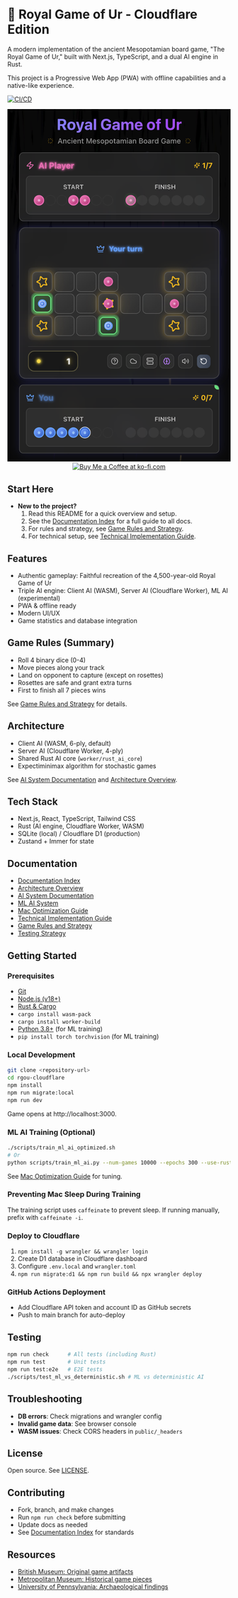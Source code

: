# 🏺 Royal Game of Ur - Cloudflare Edition

A modern implementation of the ancient Mesopotamian board game, "The Royal Game of Ur," built with Next.js, TypeScript, and a dual AI engine in Rust.

This project is a Progressive Web App (PWA) with offline capabilities and a native-like experience.

[![CI/CD](https://github.com/rgilks/rgou-cloudflare/actions/workflows/deploy.yml/badge.svg)](https://github.com/rgilks/rgou-cloudflare/actions/workflows/deploy.yml)

<div align="center">
  <img src="docs/screenshot.png" alt="Royal Game of Ur Screenshot" width="600" />
</div>

<div align="center">
  <a href='https://ko-fi.com/N4N31DPNUS' target='_blank'><img height='36' style='border:0px;height:36px;' src='https://storage.ko-fi.com/cdn/kofi2.png?v=6' border='0' alt='Buy Me a Coffee at ko-fi.com' /></a>
</div>

## Start Here

- **New to the project?**
  1. Read this README for a quick overview and setup.
  2. See the [Documentation Index](./docs/README.md) for a full guide to all docs.
  3. For rules and strategy, see [Game Rules and Strategy](./docs/game-rules-strategy.md).
  4. For technical setup, see [Technical Implementation Guide](./docs/technical-implementation.md).

## Features

- Authentic gameplay: Faithful recreation of the 4,500-year-old Royal Game of Ur
- Triple AI engine: Client AI (WASM), Server AI (Cloudflare Worker), ML AI (experimental)
- PWA & offline ready
- Modern UI/UX
- Game statistics and database integration

## Game Rules (Summary)

- Roll 4 binary dice (0-4)
- Move pieces along your track
- Land on opponent to capture (except on rosettes)
- Rosettes are safe and grant extra turns
- First to finish all 7 pieces wins

See [Game Rules and Strategy](./docs/game-rules-strategy.md) for details.

## Architecture

- Client AI (WASM, 6-ply, default)
- Server AI (Cloudflare Worker, 4-ply)
- Shared Rust AI core (`worker/rust_ai_core`)
- Expectiminimax algorithm for stochastic games

See [AI System Documentation](./docs/ai-system.md) and [Architecture Overview](./docs/architecture-overview.md).

## Tech Stack

- Next.js, React, TypeScript, Tailwind CSS
- Rust (AI engine, Cloudflare Worker, WASM)
- SQLite (local) / Cloudflare D1 (production)
- Zustand + Immer for state

## Documentation

- [Documentation Index](./docs/README.md)
- [Architecture Overview](./docs/architecture-overview.md)
- [AI System Documentation](./docs/ai-system.md)
- [ML AI System](./docs/ml-ai-system.md)
- [Mac Optimization Guide](./docs/mac-optimization-guide.md)
- [Technical Implementation Guide](./docs/technical-implementation.md)
- [Game Rules and Strategy](./docs/game-rules-strategy.md)
- [Testing Strategy](./docs/testing-strategy.md)

## Getting Started

### Prerequisites

- [Git](https://git-scm.com/downloads)
- [Node.js (v18+)](https://nodejs.org/)
- [Rust & Cargo](https://www.rust-lang.org/tools/install)
- `cargo install wasm-pack`
- `cargo install worker-build`
- [Python 3.8+](https://www.python.org/downloads/) (for ML training)
- `pip install torch torchvision` (for ML training)

### Local Development

```bash
git clone <repository-url>
cd rgou-cloudflare
npm install
npm run migrate:local
npm run dev
```

Game opens at http://localhost:3000.

### ML AI Training (Optional)

```bash
./scripts/train_ml_ai_optimized.sh
# Or
python scripts/train_ml_ai.py --num-games 10000 --epochs 300 --use-rust-ai --output ml_ai_weights.json
```

See [Mac Optimization Guide](./docs/mac-optimization-guide.md) for tuning.

### Preventing Mac Sleep During Training

The training script uses `caffeinate` to prevent sleep. If running manually, prefix with `caffeinate -i`.

### Deploy to Cloudflare

1. `npm install -g wrangler && wrangler login`
2. Create D1 database in Cloudflare dashboard
3. Configure `.env.local` and `wrangler.toml`
4. `npm run migrate:d1 && npm run build && npx wrangler deploy`

### GitHub Actions Deployment

- Add Cloudflare API token and account ID as GitHub secrets
- Push to main branch for auto-deploy

## Testing

```bash
npm run check      # All tests (including Rust)
npm run test       # Unit tests
npm run test:e2e   # E2E tests
./scripts/test_ml_vs_deterministic.sh # ML vs deterministic AI
```

## Troubleshooting

- **DB errors**: Check migrations and wrangler config
- **Invalid game data**: See browser console
- **WASM issues**: Check CORS headers in `public/_headers`

## License

Open source. See [LICENSE](LICENSE).

## Contributing

- Fork, branch, and make changes
- Run `npm run check` before submitting
- Update docs as needed
- See [Documentation Index](./docs/README.md) for standards

## Resources

- [British Museum: Original game artifacts](https://www.britishmuseum.org/collection/object/W_1928-1010-378)
- [Metropolitan Museum: Historical game pieces](https://www.metmuseum.org/art/collection/search/329072)
- [University of Pennsylvania: Archaeological findings](https://www.penn.museum/collections/object/30-12-702)

